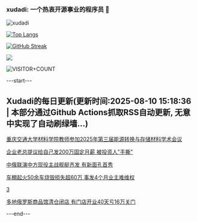 ### xudadi: 一个热衷开源事业的程序员 👋

![xudadi](https://github-readme-stats-git-masterorgs-github-readme-stats-team.vercel.app/api?username=xudadi)

[![Top Langs](https://github-readme-stats.vercel.app/api/top-langs/?username=xudadi)](https://github.com/anuraghazra/github-readme-stats)

[![GitHub Streak](https://streak-stats.demolab.com?user=xudadi&locale=zh_Hans)](https://git.io/streak-stats)

![](https://raw.githubusercontent.com/xudadi/xudadi/main/assets/github-contribution-grid-snake.svg)

![VISITOR+COUNT](https://komarev.com/ghpvc/?username=xudadi&label=VISITOR+COUNT)


---start---

## Xudadi的每日更新(更新时间:2025-08-10 15:18:36 | 本部分通过Github Actions抓取RSS自动更新, 无意中实现了自动刷绿墙...)

[重庆交通大学材料学院教师参加2025年第三届能源转换与存储材料学术会议](https://www.gongkaoleida.com/article/2558552)

[企业老总提议给自己发200万固定月薪 被投资人"手撕"](https://m.163.com/news/article/K6I4MTNQ0512B07B.html)

[中俄联演中方现役主战舰艇齐发 有新面孔首秀](https://m.163.com/news/article/K6HKD6BP053469LG.html)

[车棚起火50余车烧毁损失超60万 事发4个月业主难维权](https://m.163.com/news/article/K6I330VJ05561G0D.html)

[3](https://m.163.com/touch/news/sub/domestic)

[多地俄罗斯商品馆清仓闭店 有门店开业40天亏16万关门](https://m.163.com/news/article/K6I2RBTV05345ARG.html)

---end---
